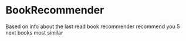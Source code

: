 # BookRecommender
Based on info about the last read book recommender recommend you 5 next books most similar
